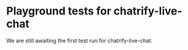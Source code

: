 # Playground tests for chatrify-live-chat
We are still awaiting the first test run for chatrify-live-chat.
